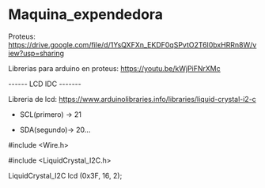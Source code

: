 # Maquina_expendedora
Proteus: 
  https://drive.google.com/file/d/1YsQXFXn_EKDF0qSPvtO2T6l0bxHRRn8W/view?usp=sharing

Librerias para arduino en proteus: 
  https://youtu.be/kWjPiFNrXMc
  



------  LCD IDC ------- 

Libreria de lcd: https://www.arduinolibraries.info/libraries/liquid-crystal-i2-c


+ SCL(primero) -> 21

+ SDA(segundo)-> 20...

#include <Wire.h> 

#include <LiquidCrystal_I2C.h>

LiquidCrystal_I2C lcd (0x3F, 16, 2);

